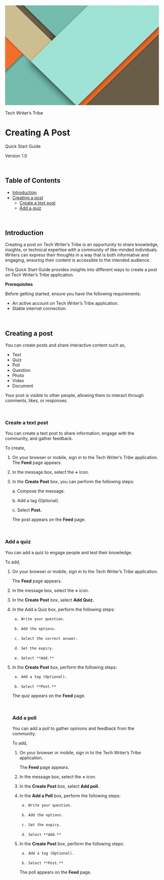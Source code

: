 ![image](/images/image.png)

Tech Writer’s Tribe
<!-- omit in toc -->
# Creating A Post
Quick Start Guide

Version 1.0




&nbsp;
<!-- omit in toc -->
## Table of Contents

- [Introduction](#introduction)
- [Creating a post](#creating-a-post-1)
  - [Create a text post](#create-a-text-post)
  - [Add a quiz](#add-a-quiz)


&nbsp;
## Introduction
Creating a post on Tech Writer’s Tribe is an opportunity to share knowledge, insights, or technical expertise with a community of like-minded individuals. Writers can express their thoughts in a way that is both informative and engaging, ensuring their content is accessible to the intended audience.

This Quick Start Guide provides insights into different ways to create a post on Tech Writer’s Tribe application.

**Prerequisites**

Before getting started, ensure you have the following requirements:
* An active account on Tech Writer’s Tribe application.
* Stable internet connection.

&nbsp;
## Creating a post
You can create posts and share interactive content such as,

* Text
* Quiz
* Poll
* Question
* Photo
* Video
* Document

Your post is visible to other people, allowing them to interact through comments, likes, or responses.

&nbsp;
### Create a text post

You can create a text post to share information, engage with the community, and gather feedback.

To create,
1. On your browser or mobile, sign in to the Tech Writer’s Tribe application.
The **Feed** page appears.
2. In the message box, select the **+** icon.
3. In the **Create Post** box, you can perform the following steps:

    
    a. Compose the message.

    b. Add a tag (Optional).

    c. Select **Post.**
    

    The post appears on the **Feed** page.

&nbsp;
### Add a quiz

You can add a quiz to engage people and test their knowledge.

To add,
1. On your browser or mobile, sign in to the Tech Writer’s Tribe application.

    The **Feed** page appears.

2. In the message box, select the **+** icon.
   
3. In the **Create Post** box, select **Add Quiz.** 

4. In the Add a Quiz box, perform the following steps:

        a. Write your question.

        b. Add the options.

        c. Select the correct answer.

        d. Set the expiry.

        e. Select **Add.**

5. In the **Create Post** box, perform the following steps:
   
        a. Add a tag (Optional).

        b. Select **Post.**

    The quiz appears on the **Feed** page.


    &nbsp;
    ### Add a poll

    You can add a poll to gather opinions and feedback from the community.

    To add,
    
    1. On your browser or mobile, sign in to the Tech Writer’s Tribe application.
    
        The **Feed** page appears.

    2. In the message box, select the **+** icon.
   
    3. In the **Create Post** box, select **Add poll.**
    
    4. In the **Add a Poll** box, perform the following steps:
   
            a. Write your question.

            b. Add the options.

            c. Set the expiry.

            d. Select **Add.**

    5. In the **Create Post** box, perform the following steps:

            a. Add a tag (Optional).
        
            b. Select **Post.**

        The poll appears on the **Feed** page.




